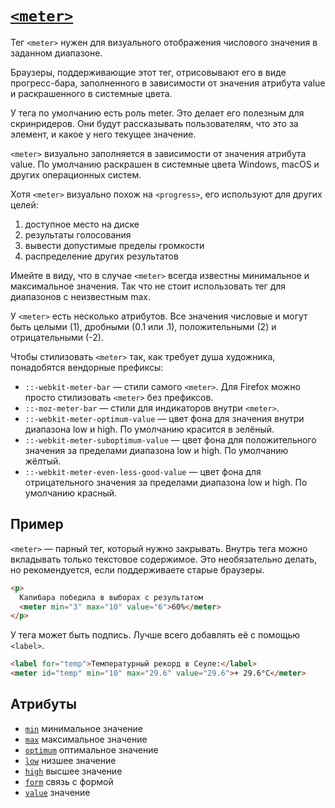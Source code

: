# [`<meter>`](../index.md)

Тег `<meter>` нужен для визуального отображения числового значения в заданном диапазоне.

Браузеры, поддерживающие этот тег, отрисовывают его в виде прогресс-бара, заполненного в зависимости от значения атрибута value и раскрашенного в системные цвета.

У тега по умолчанию есть роль meter. Это делает его полезным для скринридеров. Они будут рассказывать пользователям, что это за элемент, и какое у него текущее значение.

`<meter>` визуально заполняется в зависимости от значения атрибута value. По умолчанию раскрашен в системные цвета Windows, macOS и других операционных систем.

Хотя `<meter>` визуально похож на `<progress>`, его используют для других целей:

1. доступное место на диске
2. результаты голосования
3. вывести допустимые пределы громкости
4. распределение других результатов

Имейте в виду, что в случае `<meter>` всегда известны минимальное и максимальное значения. Так что не стоит использовать тег для диапазонов с неизвестным max.

У `<meter>` есть несколько атрибутов. Все значения числовые и могут быть целыми (1), дробными (0.1 или .1), положительными (2) и отрицательными (-2).

Чтобы стилизовать `<meter>` так, как требует душа художника, понадобятся вендорные префиксы:

- `::-webkit-meter-bar` — стили самого `<meter>`. Для Firefox можно просто стилизовать `<meter>` без префиксов.
- `::-moz-meter-bar` — стили для индикаторов внутри `<meter>`.
- `::-webkit-meter-optimum-value` — цвет фона для значения внутри диапазона low и high. По умолчанию красится в зелёный.
- `::-webkit-meter-suboptimum-value` — цвет фона для положительного значения за пределами диапазона low и high. По умолчанию жёлтый.
- `::-webkit-meter-even-less-good-value` — цвет фона для отрицательного значения за пределами диапазона low и high. По умолчанию красный.

## Пример

`<meter>` — парный тег, который нужно закрывать. Внутрь тега можно вкладывать только текстовое содержимое. Это необязательно делать, но рекомендуется, если поддерживаете старые браузеры.

```html
<p>
  Капибара победила в выборах с результатом
  <meter min="3" max="10" value="6">60%</meter>
</p>
```

У тега может быть подпись. Лучше всего добавлять её с помощью `<label>`.

```html
<label for="temp">Температурный рекорд в Сеуле:</label>
<meter id="temp" min="10" max="29.6" value="29.6">+ 29.6°С</meter>
```

## Атрибуты

- [`min`](../Attrubutes/min.md) минимальное значение
- [`max`](../Attrubutes/max.md) максимальное значение
- [`optimum`](../Attrubutes/optimum.md) оптимальное значение
- [`low`](../Attrubutes/low.md) низшее значение
- [`high`](../Attrubutes/high.md) высшее значение
- [`form`](../Attrubutes/form.md) связь с формой
- [`value`](<../Attrubutes/value (data, li, meter, progress).md>) значение
